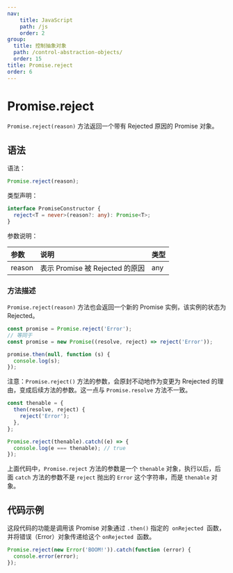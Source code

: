 ```yaml
---
nav:
    title: JavaScript
    path: /js
    order: 2
group:
  title: 控制抽象对象
  path: /control-abstraction-objects/
  order: 15
title: Promise.reject
order: 6
---
```


# Promise.reject

`Promise.reject(reason)` 方法返回一个带有 Rejected 原因的 Promise 对象。

## 语法

语法：

```js
Promise.reject(reason);
```

类型声明：

```ts
interface PromiseConstructor {
  reject<T = never>(reason?: any): Promise<T>;
}
```

参数说明：

| 参数   | 说明                            | 类型 |
| :----- | :------------------------------ | :--- |
| reason | 表示 Promise 被 Rejected 的原因 | any  |

### 方法描述

`Promise.reject(reason)` 方法也会返回一个新的 Promise 实例，该实例的状态为 Rejected。

```js
const promise = Promise.reject('Error');
// 等同于
const promise = new Promise((resolve, reject) => reject('Error'));

promise.then(null, function (s) {
  console.log(s);
});
```

注意：`Promise.reject()` 方法的参数，会原封不动地作为变更为 Rrejected 的理由，变成后续方法的参数。这一点与 `Promise.resolve` 方法不一致。

```js
const thenable = {
  then(resolve, reject) {
    reject('Error');
  },
};

Promise.reject(thenable).catch((e) => {
  console.log(e === thenable); // true
});
```

上面代码中，`Promise.reject` 方法的参数是一个 `thenable` 对象，执行以后，后面 `catch` 方法的参数不是 `reject` 抛出的 `Error` 这个字符串，而是 `thenable` 对象。

## 代码示例

这段代码的功能是调用该 Promise 对象通过 `.then()` 指定的  `onRejected`  函数，并将错误（Error）对象传递给这个 `onRejected`  函数。

```js
Promise.reject(new Error('BOOM!')).catch(function (error) {
  console.error(error);
});
```
